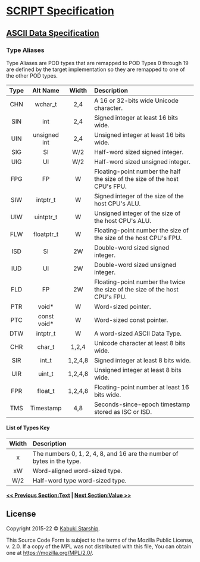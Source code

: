 # [SCRIPT Specification](../)

## [ASCII Data Specification](./)

### Type Aliases

Type Aliases are POD types that are remapped to POD Types 0 through 19 are defined by the target implementation so they are remapped to one of the other POD types.

| Type |   Alt Name   |  Width  | Description |
|:----:|:------------:|:-------:|:------------|
| CHN  |   wchar_t    |   2,4   | A 16 or 32-bits wide Unicode character. |
| SIN  |     int      |   2,4   | Signed integer at least 16 bits wide. |
| UIN  | unsigned int |   2,4   | Unsigned integer at least 16 bits wide. |
| SIG  |     SI       |   W/2   | Half-word sized signed integer. |
| UIG  |     UI       |   W/2   | Half-word sized unsigned integer. |
| FPG  |     FP       |    W    | Floating-point number the half the size of the size of the host CPU's FPU. |
| SIW  |   intptr_t   |    W    | Signed integer of the size of the host CPU's ALU. |
| UIW  |  uintptr_t   |    W    | Unsigned integer of the size of the host CPU's ALU. |
| FLW  |  floatptr_t  |    W    | Floating-point number the size of the size of the host CPU's FPU. |
| ISD  |     SI       |   2W    | Double-word sized signed integer. |
| IUD  |     UI       |   2W    | Double-word sized unsigned integer. |
| FLD  |     FP       |   2W    | Floating-point number the twice the size of the size of the host CPU's FPU. |
| PTR  |    void*     |    W    | Word-sized pointer. |
| PTC  | const void*  |    W    | Word-sized const pointer. |
| DTW  |   intptr_t   |    W    | A word-sized ASCII Data Type. |
| CHR  |    char_t    |  1,2,4  | Unicode character at least 8 bits wide. |
| SIR  |    int_t     | 1,2,4,8 | Signed integer at least 8 bits wide. |
| UIR  |    uint_t    | 1,2,4,8 | Unsigned integer at least 8 bits wide. |
| FPR  |   float_t    | 1,2,4,8 | Floating-point number at least 16 bits wide. |
| TMS  |  Timestamp   |   4,8   | Seconds-since-epoch timestamp stored as ISC or ISD. |

#### List of Types Key

| Width | Description |
|:-----:|:------------|
|   x   | The numbers 0, 1, 2, 4, 8, and 16 are the number of bytes in the type. |
|  xW   | Word-aligned word-sized type. |
|  W/2  | Half-word type word-sized type. |

**[<< Previous Section:Text](Text.md) | [Next Section:Value >>](Value.md)**

## License

Copyright 2015-22 © [Kabuki Starship](https://kabukistarship.com).

This Source Code Form is subject to the terms of the Mozilla Public License, v. 2.0. If a copy of the MPL was not distributed with this file, You can obtain one at <https://mozilla.org/MPL/2.0/>.
